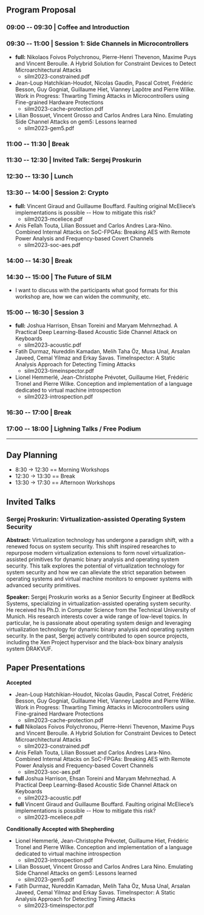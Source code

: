 
## Program Proposal

### 09:00 -- 09:30 | Coffee and Introduction

### 09:30 -- 11:00 | Session 1: Side Channels in Microcontrollers

* **full:** Nikolaos Foivos Polychronou, Pierre-Henri Thevenon, Maxime Puys
  and Vincent Beroulle. A Hybrid Solution for Constraint Devices to Detect
Microarchitectural Attacks
    - silm2023-constrained.pdf
* Jean-Loup Hatchikian-Houdot, Nicolas Gaudin, Pascal Cotret, Frédéric
  Besson, Guy Gogniat, Guillaume Hiet, Vianney Lapôtre and Pierre Wilke.
Work in Progress: Thwarting Timing Attacks in Microcontrollers using
Fine-grained Hardware Protections
    - silm2023-cache-protection.pdf
* Lilian Bossuet, Vincent Grosso and Carlos Andres Lara Nino. Emulating
  Side Channel Attacks on gem5: Lessons learned
    - silm2023-gem5.pdf

### 11:00 -- 11:30 | Break

### 11:30 -- 12:30 | Invited Talk: Sergej Proskurin

### 12:30 -- 13:30 | Lunch

### 13:30 -- 14:00 | Session 2: Crypto

* **full:** Vincent Giraud and Guillaume Bouffard. Faulting original
  McEliece’s implementations is possible -- How to mitigate this risk?
    - silm2023-mceliece.pdf
* Anis Fellah Touta, Lilian Bossuet and Carlos Andres Lara-Nino. Combined
  Internal Attacks on SoC-FPGAs: Breaking AES with Remote Power Analysis
and Frequency-based Covert Channels
    - silm2023-soc-aes.pdf

### 14:00 -- 14:30 | Break

### 14:30 -- 15:00 | The Future of SILM

* I want to discuss with the participants what good formats for this
  workshop are, how we can widen the community, etc.

### 15:00 -- 16:30 | Session 3

* **full:** Joshua Harrison, Ehsan Toreini and Maryam Mehrnezhad. A
  Practical Deep Learning-Based Acoustic Side Channel Attack on Keyboards
    - silm2023-acoustic.pdf
* Fatih Durmaz, Nureddin Kamadan, Melih Taha Öz, Musa Unal, Arsalan Javeed,
  Cemal Yilmaz and Erkay Savas. TimeInspector: A Static Analysis Approach
for Detecting Timing Attacks
    - silm2023-timeinspector.pdf
* Lionel Hemmerlé, Jean-Christophe Prévotet, Guillaume Hiet, Frédéric
  Tronel and Pierre Wilke. Conception and implementation of a language
dedicated to virtual machine introspection
    - silm2023-introspection.pdf

### 16:30 -- 17:00 | Break

### 17:00 -- 18:00 | Lighning Talks / Free Podium

---

## Day Planning

- 8:30 -> 12:30 == Morning Workshops
- 12:30 -> 13:30 == Break
- 13:30 -> 17:30 == Afternoon Workshops


## Invited Talks

### Sergej Proskurin: Virtualization-assisted Operating System Security

**Abstract:** Virtualization technology has undergone a paradigm shift,
with a renewed focus on system security. This shift inspired researches to
repurpose modern virtualization extensions to form novel
virtualization-assisted primitives for dynamic binary analysis and
operating system security. This talk explores the potential of
virtualization technology for system security and how we can alleviate the
strict separation between operating systems and virtual machine monitors to
empower systems with advanced security primitives. 

**Speaker:** Sergej Proskurin works as a Senior Security Engineer at
BedRock Systems, specializing in virtualization-assisted operating system
security. He received his Ph.D. in Computer Science from the Technical
University of Munich. His research interests cover a wide range of
low-level topics. In particular, he is passionate about operating system
design and leveraging virtualization technology for dynamic binary analysis
and operating system security. In the past, Sergej actively contributed to
open source projects, including the Xen Project hypervisor and the
black-box binary analysis system DRAKVUF.


## Paper Presentations

**Accepted**

* Jean-Loup Hatchikian-Houdot, Nicolas Gaudin, Pascal Cotret, Frédéric
  Besson, Guy Gogniat, Guillaume Hiet, Vianney Lapôtre and Pierre Wilke.
Work in Progress: Thwarting Timing Attacks in Microcontrollers using
Fine-grained Hardware Protections
    - silm2023-cache-protection.pdf
* **full** Nikolaos Foivos Polychronou, Pierre-Henri Thevenon, Maxime Puys
  and Vincent Beroulle. A Hybrid Solution for Constraint Devices to Detect
Microarchitectural Attacks
    - silm2023-constrained.pdf
* Anis Fellah Touta, Lilian Bossuet and Carlos Andres Lara-Nino. Combined
  Internal Attacks on SoC-FPGAs: Breaking AES with Remote Power Analysis
and Frequency-based Covert Channels
    - silm2023-soc-aes.pdf
* **full** Joshua Harrison, Ehsan Toreini and Maryam Mehrnezhad. A
  Practical Deep Learning-Based Acoustic Side Channel Attack on Keyboards
    - silm2023-acoustic.pdf
* **full** Vincent Giraud and Guillaume Bouffard. Faulting original
  McEliece’s implementations is possible -- How to mitigate this risk?
    - silm2023-mceliece.pdf

**Conditionally Accepted with Shepherding**

* Lionel Hemmerlé, Jean-Christophe Prévotet, Guillaume Hiet, Frédéric
  Tronel and Pierre Wilke. Conception and implementation of a language
dedicated to virtual machine introspection
    - silm2023-introspection.pdf
* Lilian Bossuet, Vincent Grosso and Carlos Andres Lara Nino. Emulating
  Side Channel Attacks on gem5: Lessons learned
    - silm2023-gem5.pdf
* Fatih Durmaz, Nureddin Kamadan, Melih Taha Öz, Musa Unal, Arsalan Javeed,
  Cemal Yilmaz and Erkay Savas. TimeInspector: A Static Analysis Approach
for Detecting Timing Attacks
    - silm2023-timeinspector.pdf

